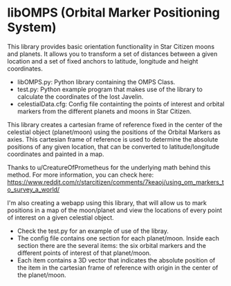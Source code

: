 # libOMPS (Orbital Marker Positioning System)

This library provides basic orientation functionality in Star Citizen moons and planets. It allows you to transform a set of distances between a given location and a set of fixed anchors to latitude, longitude and height coordinates.

- libOMPS.py: Python library containing the OMPS Class.
- test.py: Python example program that makes use of the library to calculate the coordinates of the lost Javelin.
- celestialData.cfg: Config file containting the points of interest and orbital markers from the different planets and moons in Star Citizen.

This library creates a cartesian frame of reference fixed in the center of the celestial object (planet/moon) using the positions of the Orbital Markers as axies.
This cartesian frame of reference is used to determine the absolute positions of any given location, that can be converted to latitude/longitude coordinates and painted in a map.

Thanks to u/CreatureOfPrometheus for the underlying math behind this method. For more information, you can check here:
https://www.reddit.com/r/starcitizen/comments/7keaoj/using_om_markers_to_survey_a_world/

I'm also creating a webapp using this library, that will allow us to mark positions in a map of the moon/planet and view the locations of every point of interest on a given celestial object.

- Check the test.py for an example of use of the libray.
- The config file contains one section for each planet/moon. Inside each section there are the several items: the six orbital markers and the different points of interest of that planet/moon.
- Each item contains a 3D vector that indicates the absolute position of the item in the cartesian frame of reference with origin in the center of the planet/moon.
